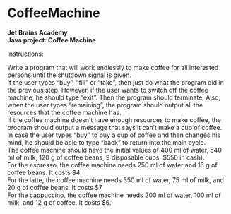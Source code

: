 # CoffeeMachine
<p class="has-line-data" data-line-start="0" data-line-end="2"><strong><strong>Jet Brains Academy</strong><br>
<strong>Java project: Coffee Machine</strong></strong></p>
<p class="has-line-data" data-line-start="3" data-line-end="4">Instructions:</p>
<p class="has-line-data" data-line-start="5" data-line-end="13">Write a program that will work endlessly to make coffee for all interested persons until the shutdown signal is given.<br>
If the user types “buy”, “fill” or “take”, then just do what the program did in the previous step. However, if the user wants to switch off the coffee machine, he should type “exit”. Then the program should terminate. Also, when the user types “remaining”, the program should output all the resources that the coffee machine has.<br>
If the coffee machine doesn’t have enough resources to make coffee, the program should output a message that says it can’t make a cup of coffee.<br>
In case  the user types “buy” to buy a cup of coffee and then changes his mind, he should be able to type “back” to return into the main cycle.<br>
The coffee machine should have the initial values of 400 ml of water, 540 ml of milk, 120 g of coffee beans, 9 disposable cups, $550 in cash).<br>
For the espresso, the coffee machine needs 250 ml of water and 16 g of coffee beans. It costs $4.<br>
For the latte, the coffee machine needs 350 ml of water, 75 ml of milk, and 20 g of coffee beans. It costs $7<br>
For the cappuccino, the coffee machine needs 200 ml of water, 100 ml of milk, and 12 g of coffee. It costs $6.</p>
